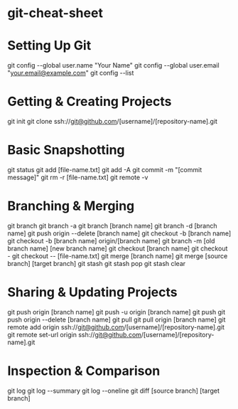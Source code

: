# git-cheat-sheet

# Setting Up Git

git config --global user.name "Your Name"
git config --global user.email "your.email@example.com"
git config --list

# Getting & Creating Projects

git init
git clone ssh://git@github.com/[username]/[repository-name].git

# Basic Snapshotting

git status
git add [file-name.txt]
git add -A
git commit -m "[commit message]"
git rm -r [file-name.txt]
git remote -v

# Branching & Merging

git branch
git branch -a
git branch [branch name]
git branch -d [branch name]
git push origin --delete [branch name]
git checkout -b [branch name]
git checkout -b [branch name] origin/[branch name]
git branch -m [old branch name] [new branch name]
git checkout [branch name]
git checkout -
git checkout -- [file-name.txt]
git merge [branch name]
git merge [source branch] [target branch]
git stash
git stash pop
git stash clear

# Sharing & Updating Projects

git push origin [branch name]
git push -u origin [branch name]
git push
git push origin --delete [branch name]
git pull
git pull origin [branch name]
git remote add origin ssh://git@github.com/[username]/[repository-name].git
git remote set-url origin ssh://git@github.com/[username]/[repository-name].git

# Inspection & Comparison

git log
git log --summary
git log --oneline
git diff [source branch] [target branch]
